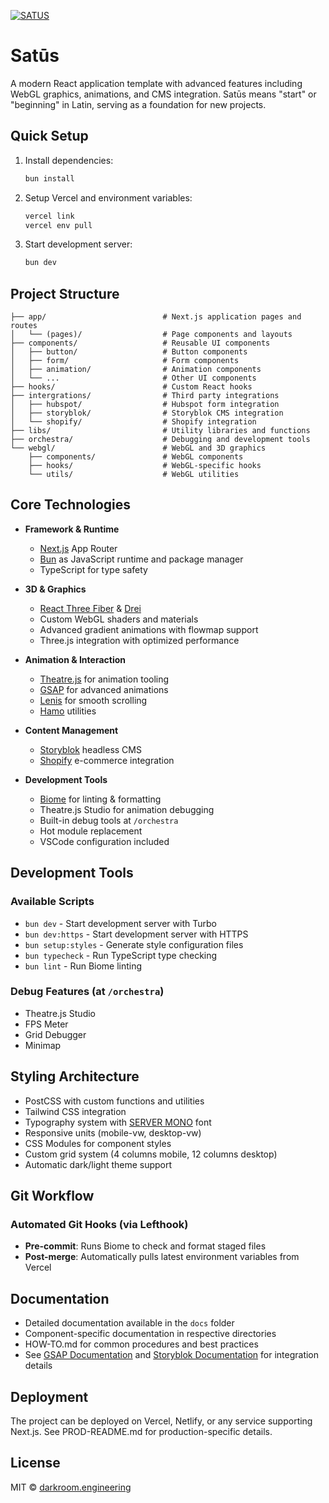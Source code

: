 [![SATUS](https://assets.darkroom.engineering/satus/banner.gif)](https://github.com/darkroomengineering/satus)

# Satūs

A modern React application template with advanced features including WebGL graphics, animations, and CMS integration. Satūs means "start" or "beginning" in Latin, serving as a foundation for new projects.

## Quick Setup

1. Install dependencies:
   ```bash
   bun install
   ```

2. Setup Vercel and environment variables:
   ```bash
   vercel link
   vercel env pull
   ```

3. Start development server:
   ```bash
   bun dev
   ```

## Project Structure

```
├── app/                          # Next.js application pages and routes
│   └── (pages)/                  # Page components and layouts
├── components/                   # Reusable UI components
│   ├── button/                   # Button components
│   ├── form/                     # Form components
│   ├── animation/                # Animation components
│   └── ...                       # Other UI components
├── hooks/                        # Custom React hooks
├── intergrations/                # Third party integrations
│   ├── hubspot/                  # Hubspot form integration
│   ├── storyblok/                # Storyblok CMS integration
│   └── shopify/                  # Shopify integration
├── libs/                         # Utility libraries and functions
├── orchestra/                    # Debugging and development tools
└── webgl/                        # WebGL and 3D graphics
    ├── components/               # WebGL components
    ├── hooks/                    # WebGL-specific hooks
    └── utils/                    # WebGL utilities
```

## Core Technologies

- **Framework & Runtime**
  - [Next.js](https://nextjs.org) App Router
  - [Bun](https://bun.sh) as JavaScript runtime and package manager
  - TypeScript for type safety

- **3D & Graphics**
  - [React Three Fiber](https://docs.pmnd.rs/react-three-fiber) & [Drei](https://github.com/pmndrs/drei)
  - Custom WebGL shaders and materials
  - Advanced gradient animations with flowmap support
  - Three.js integration with optimized performance

- **Animation & Interaction**
  - [Theatre.js](https://www.theatrejs.com/) for animation tooling
  - [GSAP](https://greensock.com/gsap/) for advanced animations
  - [Lenis](https://github.com/darkroomengineering/lenis) for smooth scrolling
  - [Hamo](https://github.com/darkroomengineering/hamo) utilities

- **Content Management**
  - [Storyblok](https://www.storyblok.com/) headless CMS
  - [Shopify](https://www.shopify.com/) e-commerce integration

- **Development Tools**
  - [Biome](https://biomejs.dev/) for linting & formatting
  - Theatre.js Studio for animation debugging
  - Built-in debug tools at `/orchestra`
  - Hot module replacement
  - VSCode configuration included

## Development Tools

### Available Scripts
- `bun dev` - Start development server with Turbo
- `bun dev:https` - Start development server with HTTPS
- `bun setup:styles` - Generate style configuration files
- `bun typecheck` - Run TypeScript type checking
- `bun lint` - Run Biome linting

### Debug Features (at `/orchestra`)
- Theatre.js Studio
- FPS Meter
- Grid Debugger
- Minimap

## Styling Architecture

- PostCSS with custom functions and utilities
- Tailwind CSS integration
- Typography system with [SERVER MONO](https://github.com/internet-development/www-server-mono) font
- Responsive units (mobile-vw, desktop-vw)
- CSS Modules for component styles
- Custom grid system (4 columns mobile, 12 columns desktop)
- Automatic dark/light theme support

## Git Workflow

### Automated Git Hooks (via Lefthook)
- **Pre-commit**: Runs Biome to check and format staged files
- **Post-merge**: Automatically pulls latest environment variables from Vercel

## Documentation

- Detailed documentation available in the `docs` folder
- Component-specific documentation in respective directories
- HOW-TO.md for common procedures and best practices
- See [GSAP Documentation](docs/gsap/README.md) and [Storyblok Documentation](docs/storyblok/README.md) for integration details

## Deployment

The project can be deployed on Vercel, Netlify, or any service supporting Next.js. See PROD-README.md for production-specific details.

## License

MIT © [darkroom.engineering](https://github.com/darkroomengineering)